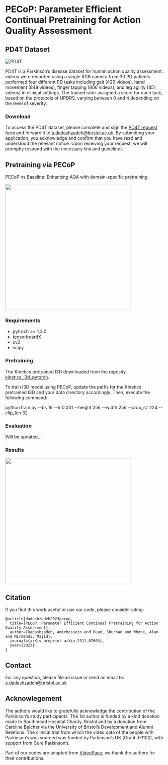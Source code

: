 # PECoP: Parameter Efficient Continual Pretraining for Action Quality Assessment

## PD4T Dataset 


![PD4T](https://github.com/Plrbear/PECoP/assets/31938815/80ba7e89-72be-4353-b933-1659773c9fdb)


PD4T is a Parkinson’s disease dataset for human action quality assessment. videos were recorded using a single RGB camera from 30 PD patients performed four different PD tasks including gait (426 videos), hand movement (848 videos), finger tapping (806 videos), and leg agility (851 videos) in clinical settings.
The trained rater assigned a score for each task, based on the protocols of UPDRS, varying between 0 and 4 depending on the level of severity. 
### Download
To access the PD4T dataset, please complete and sign the [PD4T request form](datasets/PD4T_Request_Form.docx) and forward it to a.dadashzadeh@bristol.ac.uk. By submitting your application, you acknowledge and confirm that you have read and understood the relevant notice. Upon receiving your request, we will promptly respond with the necessary link and guidelines.
## Pretraining via PECoP 
PECoP vs Baseline: Enhancing AQA with domain-specific pretraining.



<img src="https://github.com/Plrbear/PECoP/assets/31938815/83b9a5f0-04cc-4c12-90da-39cbf438ec87" width="400">



### Requirements
- pytroch >= 1.3.0
- tensorboardX
- cv2
- scipy



### Pretraining
The Kinetics pretrained I3D downloaded from the reposity [kinetics_i3d_pytorch](https://github.com/hassony2/kinetics_i3d_pytorch/blob/master/model/model_rgb.pth).

To train I3D model using PECoP, update the paths for the Kinetics pretrained I3D and your data directory accordingly. Then, execute the following command:

python train.py --bs 16 --lr 0.001 --height 256 --width 256 --crop_sz 224 --clip_len 32



### Evaluation
Will be updated...


### Results


<img src="https://github.com/Plrbear/PECoP/assets/31938815/f5b017b7-6f9b-45a0-9237-1a2b95bb424d" width="400">


## Citation
If you find this work useful or use our code, please consider citing:

```
@article{dadashzadeh2023pecop,
  title={PECoP: Parameter Efficient Continual Pretraining for Action Quality Assessment},
  author={Dadashzadeh, Amirhossein and Duan, Shuchao and Whone, Alan and Mirmehdi, Majid},
  journal={arXiv preprint arXiv:2311.07603},
  year={2023}
}
```



## Contact
 For any question, please file an issue or send an email to: a.dadashzadeh@bristol.ac.uk


## Acknowlegement
The authors would like to gratefully acknowledge the
contribution of the Parkinson’s study participants. The 1st
author is funded by a kind donation made to Southmead
Hospital Charity, Bristol and by a donation from Caroline
Belcher via the University of Bristol’s Development and
Alumni Relations. The clinical trial from which the video
data of the people with Parkinson’s was sourced was funded
by Parkinson’s UK (Grant J-1102), with support from Cure
Parkinson’s.


Part of our codes are adapted from [VideoPace](https://github.com/laura-wang/video-pace), we thank the authors for their contributions.

